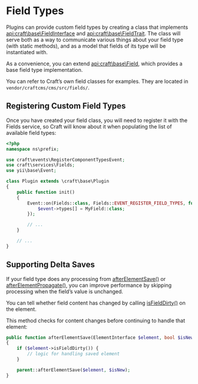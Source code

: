 # Field Types

Plugins can provide custom field types by creating a class that implements <api:craft\base\FieldInterface> and <api:craft\base\FieldTrait>. The class will serve both as a way to communicate various things about your field type (with static methods), and as a model that fields of its type will be instantiated with.

As a convenience, you can extend <api:craft\base\Field>, which provides a base field type implementation.

You can refer to Craft’s own field classes for examples. They are located in `vendor/craftcms/cms/src/fields/`.

## Registering Custom Field Types

Once you have created your field class, you will need to register it with the Fields service, so Craft will know about it when populating the list of available field types:

```php
<?php
namespace ns\prefix;

use craft\events\RegisterComponentTypesEvent;
use craft\services\Fields;
use yii\base\Event;

class Plugin extends \craft\base\Plugin
{
    public function init()
    {
        Event::on(Fields::class, Fields::EVENT_REGISTER_FIELD_TYPES, function(RegisterComponentTypesEvent $event) {
            $event->types[] = MyField::class;
        });

        // ...
    }

    // ...
}
```

## Supporting Delta Saves

If your field type does any processing from [afterElementSave()](api:craft\base\FieldInterface::afterElementSave()) or [afterElementPropagate()](api:craft\base\FieldInterface::afterElementPropagate()), you can improve performance by skipping processing when the field’s value is unchanged.

You can tell whether field content has changed by calling [isFieldDirty()](api:craft\base\ElementInterface::isFieldDirty()) on the element.

This method checks for content changes before continuing to handle that element:

```php
public function afterElementSave(ElementInterface $element, bool $isNew)
{
    if ($element->isFieldDirty()) {
        // logic for handling saved element
    }

    parent::afterElementSave($element, $isNew);
}
```
